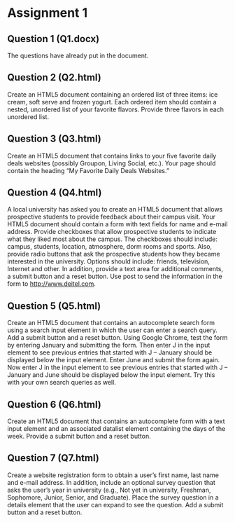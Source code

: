 # Assignment 1

## Question 1 (Q1.docx)
The questions have already put in the document.

## Question 2 (Q2.html)
Create an HTML5 document containing an ordered list of three items: ice cream, soft serve and frozen yogurt. Each ordered item should contain a nested, unordered list of your favorite flavors. Provide three flavors in each unordered list.

## Question 3 (Q3.html)
Create an HTML5 document that contains links to your five favorite daily deals websites (possibly Groupon, Living Social, etc.). Your page should contain the heading “My Favorite Daily Deals Websites.”

## Question 4 (Q4.html)
A local university has asked you to create an HTML5 document that allows prospective students to provide feedback about their campus visit. Your HTML5 document should contain a form with text fields for name and e-mail address. Provide checkboxes that allow prospective students to indicate what they liked most about the campus. The checkboxes should include: campus, students, location, atmosphere, dorm rooms and sports. Also, provide radio buttons that ask the prospective students how they became interested in the university. Options should include: friends, television, Internet and other. In addition, provide a text area for additional comments, a submit button and a reset button. Use post to send the information in the form to http://www.deitel.com.

## Question 5 (Q5.html)
Create an HTML5 document that contains an autocomplete search form using a search input element in which the user can enter a search query. Add a submit button and a reset button. Using Google Chrome, test the form by entering January and submitting the form. Then enter J in the input element to see previous entries that started with J – January should be displayed below the input element. Enter June and submit the form again. Now enter J in the input element to see previous entries that started with J – January and June should be displayed below the input element. Try this with your own search queries as well.

## Question 6 (Q6.html)
Create an HTML5 document that contains an autocomplete form with a text input element and an associated datalist element containing the days of the week. Provide a submit button and a reset button.

## Question 7 (Q7.html)
Create a website registration form to obtain a user’s first name, last name and e-mail address. In addition, include an optional survey question that asks the user’s year in university (e.g., Not yet in university, Freshman, Sophomore, Junior, Senior, and Graduate). Place the survey question in a details element that the user can expand to see the question. Add a submit button and a reset button.

